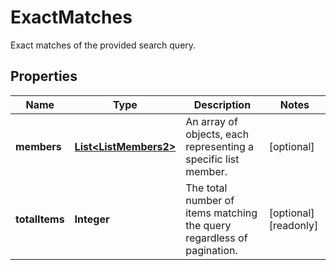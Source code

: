 

# ExactMatches

Exact matches of the provided search query.

## Properties

| Name | Type | Description | Notes |
|------------ | ------------- | ------------- | -------------|
|**members** | [**List&lt;ListMembers2&gt;**](ListMembers2.md) | An array of objects, each representing a specific list member. |  [optional] |
|**totalItems** | **Integer** | The total number of items matching the query regardless of pagination. |  [optional] [readonly] |



